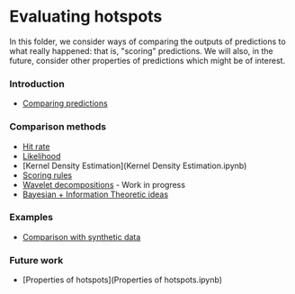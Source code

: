 # Evaluating hotspots

In this folder, we consider ways of comparing the outputs of predictions to what really happened: that is, "scoring" predictions.  We will also, in the future, consider other properties of predictions which might be of interest.

### Introduction

- [Comparing predictions](Comparing%20prediction%20outputs.ipynb)


### Comparison methods

- [Hit rate](Hit%20Rate.ipynb)
- [Likelihood](Likelihood.ipynb)
- [Kernel Density Estimation](Kernel Density Estimation.ipynb)
- [Scoring rules](Scoring%20functions.ipynb)
- [Wavelet decompositions](Wavelet%20decompositions.ipynb) - Work in progress
- [Bayesian + Information Theoretic ideas](Bayesian%20+%20Information%20Theoretic%20ideas.ipynb)

### Examples

- [Comparison with synthetic data](Comparison%20with%20synthetic%20data.ipynb)

### Future work

- [Properties of hotspots](Properties of hotspots.ipynb)
